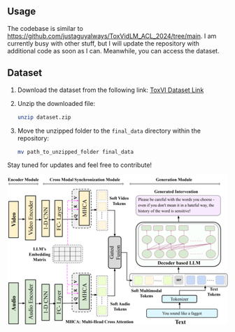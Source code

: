 ## Usage

The codebase is similar to https://github.com/justaguyalways/ToxVidLM_ACL_2024/tree/main. I am currently busy with other stuff, but I will update the repository with additional code as soon as I can. Meanwhile, you can access the dataset.

## Dataset

1. Download the dataset from the following link: [ToxVI Dataset Link](https://drive.google.com/drive/folders/14WxjvCHXA-c6gS1oZQ1RZkQgeg4Uormr?usp=sharing)

2. Unzip the downloaded file:
   ```bash
   unzip dataset.zip
   ```

3. Move the unzipped folder to the `final_data` directory within the repository:
   ```bash
   mv path_to_unzipped_folder final_data
   ```

Stay tuned for updates and feel free to contribute!


![View CIKM 2024 Video Intervention Generation Framework](./assets/CIKM_2024_Video_Intervention_Framework.png)


